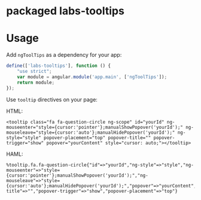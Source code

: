 # packaged labs-tooltips
# Usage

Add `ngToolTips` as a dependency for your app:

```javascript
define(['labs-tooltips'], function () {
    "use strict";
    var module = angular.module('app.main', ['ngToolTips']);
    return module;
});
```
Use `tooltip` directives on your page:

HTML:
```
<tooltip class="fa fa-question-circle ng-scope" id="yourId" ng-mouseenter="style={cursor:'pointer'};manualShowPopover('yourId');" ng-mouseleave="style={cursor:'auto'};manualHidePopover('yourId');" ng-style="style" popover-placement="top" popover-title="" popover-trigger="show" popover="yourContent" style="cursor: auto;"></tooltip>
```

HAML:
```
%tooltip.fa.fa-question-circle{"id"=>"yourId","ng-style"=>"style","ng-mouseenter"=>"style={cursor:'pointer'};manualShowPopover('yourId');","ng-mouseleave"=>"style={cursor:'auto'};manualHidePopover('yourId');","popover"=>"yourContent","popover-title"=>"","popover-trigger"=>"show","popover-placement"=>"top"}
```
